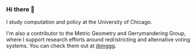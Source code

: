 ### Hi there 👋


I study computation and policy at the University of Chicago. 

I'm also a contributor to the Metric Geometry and Gerrymandering Group, where I support research efforts around redristricting and alternative voting systems. You can check them out at [@mggg](https://github.com/mggg). 
<!--
**jgibson517/jgibson517** is a ✨ _special_ ✨ repository because its `README.md` (this file) appears on your GitHub profile.

Here are some ideas to get you started:

- 🔭 I’m currently working on ...
- 🌱 I’m currently learning ...
- 👯 I’m looking to collaborate on ...
- 🤔 I’m looking for help with ...
- 💬 Ask me about ...
- 📫 How to reach me: ...
- 😄 Pronouns: ...
- ⚡ Fun fact: ...
-->
